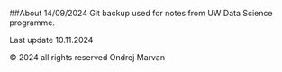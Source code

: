 ##About
14/09/2024
Git backup used for notes from UW Data Science programme. 

Last update 10.11.2024


© 2024 all rights reserved Ondrej Marvan


